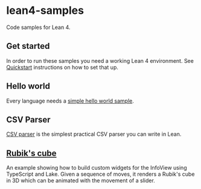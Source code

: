 # lean4-samples
Code samples for Lean 4.

## Get started

In order to run these samples you need a working Lean 4 environment.
See [Quickstart](https://leanprover.github.io/lean4/doc/quickstart.html)
instructions on how to set that up.

## Hello world

Every language needs a [simple hello world sample](HelloWorld/readme.md).

## CSV Parser

[CSV parser](CSVParser/README.md) is the simplest practical CSV parser you can write in Lean.

## [Rubik's cube](RubiksCube/README.md)

An example showing how to build custom widgets for the InfoView using TypeScript and Lake. Given a sequence of moves, it renders a Rubik's cube in 3D which can be animated with the movement of a slider.
